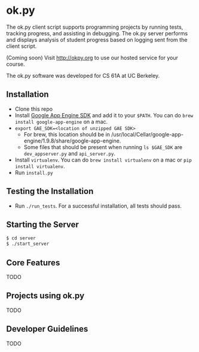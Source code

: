 ok.py
=====

The ok.py client script supports programming projects by running tests, tracking
progress, and assisting in debugging. The ok.py server performs and displays
analysis of student progress based on logging sent from the client script.

(Coming soon) Visit http://okpy.org to use our hosted service for your course.

The ok.py software was developed for CS 61A at UC Berkeley.

Installation
-------------
* Clone this repo
* Install [Google App Engine SDK](https://developers.google.com/appengine/downloads) and add it to your `$PATH`. You can do `brew install google-app-engine` on a mac.
* `export GAE_SDK=<location of unzipped GAE SDK>`
  - For brew, this location should be in /usr/local/Cellar/google-app-engine/1.9.8/share/google-app-engine.
  - Some files that should be present when running `ls $GAE_SDK` are `dev_appserver.py` and `api_server.py`.
* Install `virtualenv`. You can do `brew install virtualenv` on a mac or `pip install virtualenv`.
* Run `install.py`

Testing the Installation
------------------------
* Run `./run_tests`. For a successful installation, all tests should pass.

Starting the Server
-------------
```bash
$ cd server
$ ./start_server
```
Core Features
-------------

TODO

Projects using ok.py
--------------------

TODO

Developer Guidelines
--------------------

TODO
